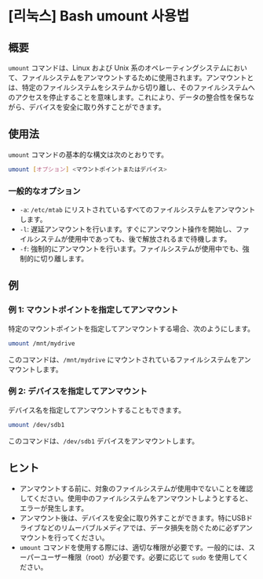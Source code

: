 # [리눅스] Bash umount 사용법

## 概要
`umount` コマンドは、Linux および Unix 系のオペレーティングシステムにおいて、ファイルシステムをアンマウントするために使用されます。アンマウントとは、特定のファイルシステムをシステムから切り離し、そのファイルシステムへのアクセスを停止することを意味します。これにより、データの整合性を保ちながら、デバイスを安全に取り外すことができます。

## 使用法
`umount` コマンドの基本的な構文は次のとおりです。

```bash
umount [オプション] <マウントポイントまたはデバイス>
```

### 一般的なオプション
- `-a`: `/etc/mtab` にリストされているすべてのファイルシステムをアンマウントします。
- `-l`: 遅延アンマウントを行います。すぐにアンマウント操作を開始し、ファイルシステムが使用中であっても、後で解放されるまで待機します。
- `-f`: 強制的にアンマウントを行います。ファイルシステムが使用中でも、強制的に切り離します。

## 例
### 例 1: マウントポイントを指定してアンマウント
特定のマウントポイントを指定してアンマウントする場合、次のようにします。

```bash
umount /mnt/mydrive
```

このコマンドは、`/mnt/mydrive` にマウントされているファイルシステムをアンマウントします。

### 例 2: デバイスを指定してアンマウント
デバイス名を指定してアンマウントすることもできます。

```bash
umount /dev/sdb1
```

このコマンドは、`/dev/sdb1` デバイスをアンマウントします。

## ヒント
- アンマウントする前に、対象のファイルシステムが使用中でないことを確認してください。使用中のファイルシステムをアンマウントしようとすると、エラーが発生します。
- アンマウント後は、デバイスを安全に取り外すことができます。特にUSBドライブなどのリムーバブルメディアでは、データ損失を防ぐために必ずアンマウントを行ってください。
- `umount` コマンドを使用する際には、適切な権限が必要です。一般的には、スーパーユーザー権限（root）が必要です。必要に応じて `sudo` を使用してください。